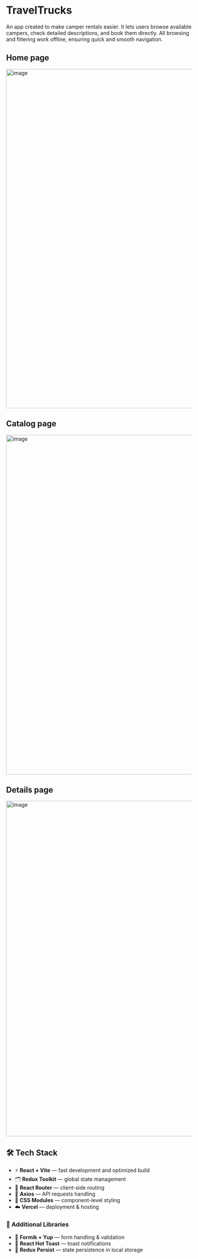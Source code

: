 # TravelTrucks

An app created to make camper rentals easier. It lets users browse available campers, check detailed descriptions, and book them directly. All browsing and filtering work offline, ensuring quick and smooth navigation.

## Home page

<img width="1899" height="917" alt="image" src="https://github.com/user-attachments/assets/18224003-f71e-4554-a3e7-c8bb92ce2910" />

## Catalog page

<img width="1903" height="918" alt="image" src="https://github.com/user-attachments/assets/bb98ba06-2233-4faf-a159-3b9380651b5c" />

## Details page

<img width="1902" height="907" alt="image" src="https://github.com/user-attachments/assets/e132e1be-47bd-458d-97f8-445abb64d314" />


## 🛠️ Tech Stack

- ⚡ **React + Vite** — fast development and optimized build  
- 🗂️ **Redux Toolkit** — global state management  
- 🧭 **React Router** — client-side routing  
- 🔌 **Axios** — API requests handling  
- 🎨 **CSS Modules** — component-level styling  
- ☁️ **Vercel** — deployment & hosting

### 🔧 Additional Libraries
- 📝 **Formik + Yup** — form handling & validation  
- 🔔 **React Hot Toast** — toast notifications  
- 💾 **Redux Persist** — state persistence in local storage
